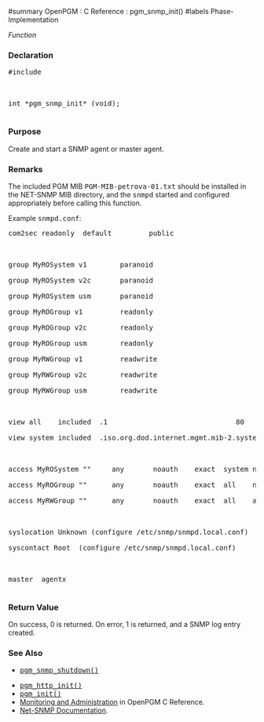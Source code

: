﻿#summary OpenPGM : C Reference : pgm\_snmp\_init()
#labels Phase-Implementation

_Function_
### Declaration ###
<pre>
#include <pgm/snmp.h><br>
<br>
int *pgm_snmp_init* (void);<br>
</pre>

### Purpose ###
Create and start a SNMP agent or master agent.

### Remarks ###
The included PGM MIB <tt>PGM-MIB-petrova-01.txt</tt> should be installed in the NET-SNMP MIB directory, and the <tt>snmpd</tt> started and configured appropriately before calling this function.

Example <tt>snmpd.conf</tt>:
<pre>
com2sec readonly  default         public<br>
<br>
group MyROSystem v1        paranoid<br>
group MyROSystem v2c       paranoid<br>
group MyROSystem usm       paranoid<br>
group MyROGroup v1         readonly<br>
group MyROGroup v2c        readonly<br>
group MyROGroup usm        readonly<br>
group MyRWGroup v1         readwrite<br>
group MyRWGroup v2c        readwrite<br>
group MyRWGroup usm        readwrite<br>
<br>
view all    included  .1                               80<br>
view system included  .iso.org.dod.internet.mgmt.mib-2.system<br>
<br>
access MyROSystem ""     any       noauth    exact  system none   none<br>
access MyROGroup ""      any       noauth    exact  all    none   none<br>
access MyRWGroup ""      any       noauth    exact  all    all    none<br>
<br>
syslocation Unknown (configure /etc/snmp/snmpd.local.conf)<br>
syscontact Root <root@localhost> (configure /etc/snmp/snmpd.local.conf)<br>
<br>
master  agentx<br>
</pre>

### Return Value ###
On success, 0 is returned.  On error, 1 is returned, and a SNMP log entry created.

### See Also ###
  * <tt><a href='OpenPgmCReferencePgmSnmpShutdown.md'>pgm_snmp_shutdown()</a></tt><br>
<ul><li><tt><a href='OpenPgmCReferencePgmHttpInit.md'>pgm_http_init()</a></tt><br>
</li><li><tt><a href='OpenPgmCReferencePgmInit.md'>pgm_init()</a></tt><br>
</li><li><a href='OpenPgmCReferenceMonitoringAndAdministration.md'>Monitoring and Administration</a> in OpenPGM C Reference.<br>
</li><li><a href='http://net-snmp.sourceforge.net/docs/readmefiles.html'>Net-SNMP Documentation</a>.
